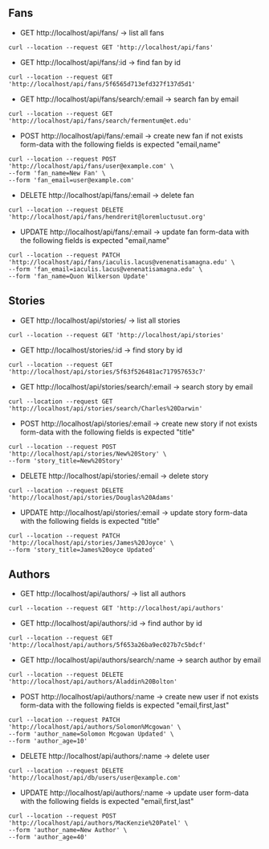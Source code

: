 ## Fans

- GET http://localhost/api/fans/ -> list all fans

```
curl --location --request GET 'http://localhost/api/fans'
```

- GET http://localhost/api/fans/:id -> find fan by id

```
curl --location --request GET 'http://localhost/api/fans/5f6565d713efd327f137d5d1'
```

- GET http://localhost/api/fans/search/:email -> search fan by email

```
curl --location --request GET 'http://localhost/api/fans/search/fermentum@et.edu'
```

- POST http://localhost/api/fans/:email -> create new fan if not exists
  form-data with the following fields is expected "email,name"

```
curl --location --request POST 'http://localhost/api/fans/user@example.com' \
--form 'fan_name=New Fan' \
--form 'fan_email=user@example.com'
```

- DELETE http://localhost/api/fans/:email -> delete fan

```
curl --location --request DELETE 'http://localhost/api/fans/hendrerit@loremluctusut.org'
```

- UPDATE http://localhost/api/fans/:email -> update fan form-data with the
  following fields is expected "email,name"

```
curl --location --request PATCH 'http://localhost/api/fans/iaculis.lacus@venenatisamagna.edu' \
--form 'fan_email=iaculis.lacus@venenatisamagna.edu' \
--form 'fan_name=Quon Wilkerson Update'
```

## Stories

- GET http://localhost/api/stories/ -> list all stories

```
curl --location --request GET 'http://localhost/api/stories'
```

- GET http://localhost/stories/:id -> find story by id

```
curl --location --request GET 'http://localhost/api/stories/5f63f526481ac717957653c7'
```

- GET http://localhost/api/stories/search/:email -> search story by email

```
curl --location --request GET 'http://localhost/api/stories/search/Charles%20Darwin'
```

- POST http://localhost/api/stories/:email -> create new story if not exists
  form-data with the following fields is expected "title"

```
curl --location --request POST 'http://localhost/api/stories/New%20Story' \
--form 'story_title=New%20Story'
```

- DELETE http://localhost/api/stories/:email -> delete story

```
curl --location --request DELETE 'http://localhost/api/stories/Douglas%20Adams'
```

- UPDATE http://localhost/api/stories/:email -> update story form-data with the
  following fields is expected "title"

```
curl --location --request PATCH 'http://localhost/api/stories/James%20Joyce' \
--form 'story_title=James%20oyce Updated'
```

## Authors

- GET http://localhost/api/authors/ -> list all authors

```
curl --location --request GET 'http://localhost/api/authors'
```

- GET http://localhost/api/authors/:id -> find author by id

```
curl --location --request GET 'http://localhost/api/authors/5f653a26ba9ec027b7c5bdcf'
```

- GET http://localhost/api/authors/search/:name -> search author by email

```
curl --location --request DELETE 'http://localhost/api/authors/Aladdin%20Bolton'
```

- POST http://localhost/api/authors/:name -> create new user if not exists
  form-data with the following fields is expected "email,first,last"

```
curl --location --request PATCH 'http://localhost/api/authors/Solomon%Mcgowan' \
--form 'author_name=Solomon Mcgowan Updated' \
--form 'author_age=10'
```

- DELETE http://localhost/api/authors/:name -> delete user

```
curl --location --request DELETE 'http://localhost/api/db/users/user@example.com'
```

- UPDATE http://localhost/api/authors/:name -> update user form-data with the
  following fields is expected "email,first,last"

```
curl --location --request POST 'http://localhost/api/authors/MacKenzie%20Patel' \
--form 'author_name=New Author' \
--form 'author_age=40'
```

